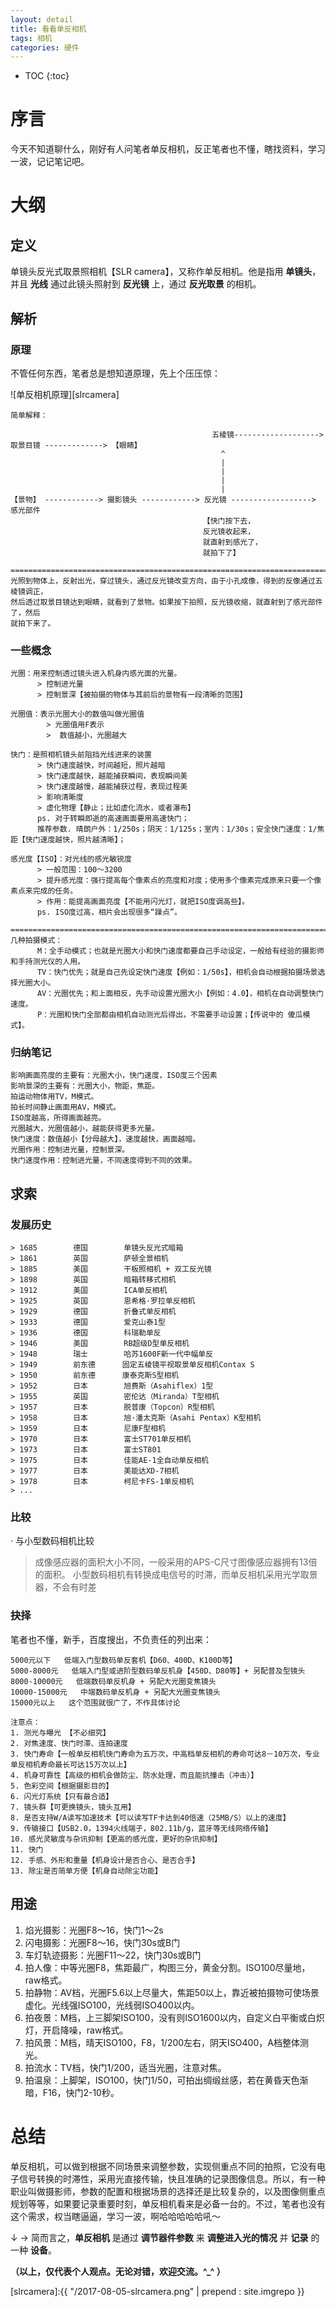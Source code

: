 ```yaml
---
layout: detail
title: 看看单反相机
tags: 相机
categories: 硬件
---
```


* TOC
{:toc}

# 序言
今天不知道聊什么，刚好有人问笔者单反相机，反正笔者也不懂，瞎找资料，学习一波，记记笔记吧。


# 大纲

## 定义
单镜头反光式取景照相机【SLR camera】，又称作单反相机。他是指用 **单镜头**，并且 **光线** 通过此镜头照射到 **反光镜** 上，通过 **反光取景** 的相机。



## 解析

### 原理
不管任何东西，笔者总是想知道原理，先上个压压惊：

![单反相机原理][slrcamera]

~~~
简单解释：

                                             五棱镜-------------------> 取景目镜 -------------> 【眼睛】
                                               ^    
                                               |
                                               |
                                               |
                                               |
【景物】 ------------> 摄影镜头 ------------> 反光镜 ------------------> 感光部件
                                           【快门按下去，
                                           反光镜收起来，
                                           就直射到感光了，
                                           就拍下了】

====================================================================================
光照到物体上，反射出光，穿过镜头，通过反光镜改变方向，由于小孔成像，得到的反像通过五棱镜调正，
然后透过取景目镜达到眼睛，就看到了景物。如果按下拍照，反光镜收缩，就直射到了感光部件了，然后
就拍下来了。

~~~

### 一些概念
~~~
光圈：用来控制透过镜头进入机身内感光面的光量。
      > 控制进光量
      > 控制景深【被拍摄的物体与其前后的景物有一段清晰的范围】

光圈值：表示光圈大小的数值叫做光圈值
        > 光圈值用F表示
        >  数值越小，光圈越大

快门：是照相机镜头前阻挡光线进来的装置
      > 快门速度越快，时间越短，照片越暗
      > 快门速度越快，越能捕获瞬间，表现瞬间美
      > 快门速度越慢，越能捕获过程，表现过程美
      > 影响清晰度
      > 虚化物理【静止；比如虚化流水，或者瀑布】
      ps. 对于转瞬即逝的高速画面要用高速快门；
      推荐参数. 晴朗户外：1/250s；阴天：1/125s；室内：1/30s；安全快门速度：1/焦距【快门速度越快，照片越清晰】；

感光度【ISO】：对光线的感光敏锐度
      > 一般范围：100～3200
      > 提升感光度：强行提高每个像素点的亮度和对度；使用多个像素完成原来只要一个像素点来完成的任务。
      > 作用：能提高画面亮度【不能用闪光灯，就把ISO度调高些】。
      ps. ISO度过高，相片会出现很多“躁点”。

==============================================================================================================
几种拍摄模式：
      M：全手动模式；也就是光圈大小和快门速度都要自己手动设定，一般给有经验的摄影师和手持测光仪的人用。
      TV：快门优先；就是自己先设定快门速度【例如：1/50s】，相机会自动根据拍摄场景选择光圈大小。
      AV：光圈优先；和上面相反，先手动设置光圈大小【例如：4.0】，相机在自动调整快门速度。
      P：光圈和快门全部都由相机自动测光后得出，不需要手动设置；【传说中的 傻瓜模式】。
~~~

### 归纳笔记
~~~
影响画面亮度的主要有：光圈大小，快门速度，ISO度三个因素
影响景深的主要有：光圈大小，物距，焦距。
拍运动物体用TV，M模式。
拍长时间静止画面用AV，M模式。
ISO度越高，所得画面越亮。
光圈越大，光圈值越小，越能获得更多光量。
快门速度：数值越小【分母越大】，速度越快，画面越暗。
光圈作用：控制进光量，控制景深。
快门速度作用：控制进光量，不同速度得到不同的效果。
~~~


## 求索

### 发展历史

~~~
> 1685        德国        单镜头反光式暗箱
> 1861        英国        萨顿全景相机
> 1885        美国        干板照相机 + 双工反光镜  
> 1898        英国        暗箱转移式相机
> 1912        美国        ICA单反相机        
> 1925        英国        恩希格·罗拉单反相机
> 1929        德国        折叠式单反相机
> 1933        德国        爱克山泰1型
> 1936        德国        科瑞勒单反
> 1946        美国        RB超级D型单反相机
> 1948        瑞士        哈苏1600F新一代中幅单反
> 1949        前东德      固定五棱镜平视取景单反相机Contax S
> 1950        前东德      康泰克斯S型相机
> 1952        日本        旭费斯（Asahiflex）1型
> 1955        英国        密伦达（Miranda）T型相机
> 1957        日本        脱普康（Topcon）R型相机
> 1958        日本        旭·潘太克斯（Asahi Pentax）K型相机
> 1959        日本        尼康F型相机
> 1970        日本        富士ST701单反相机
> 1973        日本        富士ST801
> 1975        日本        佳能AE-1全自动单反相机
> 1977        日本        美能达XD-7相机
> 1978        日本        柯尼卡FS-1单反相机
> ...
~~~


### 比较

· 与小型数码相机比较
> 成像感应器的面积大小不同，一般采用的APS-C尺寸图像感应器拥有13倍的面积。
> 小型数码相机有转换成电信号的时滞，而单反相机采用光学取景器，不会有时差


### 抉择
笔者也不懂，新手，百度搜出，不负责任的列出来：

~~~
5000元以下   低端入门型数码单反套机【D60、400D、K100D等】  
5000-8000元   低端入门型或进阶型数码单反机身【450D、D80等】+ 另配普及型镜头  
8000-10000元   低端数码单反机身 + 另配大光圈变焦镜头  
10000-15000元   中端数码单反机身 + 另配大光圈变焦镜头  
15000元以上   这个范围就很广了，不作具体讨论  

注意点：
1. 测光与曝光 【不必细究】
2. 对焦速度、快门时滞、连拍速度
3. 快门寿命【一般单反相机快门寿命为五万次，中高档单反相机的寿命可达8－10万次，专业单反相机寿命最长可达15万次以上】
4. 机身可靠性【高级的相机会做防尘、防水处理，而且能抗撞击（冲击）】
5. 色彩空间【根据摄影目的】
6. 闪光灯系统【只有最合适】
7. 镜头群【可更换镜头，镜头互用】
8. 是否支持W/A读写加速技术【可以读写TF卡达到40倍速（25MB/S）以上的速度】
9. 传输接口【USB2.0，1394火线端子，802.11b/g，蓝牙等无线网络传输】
10. 感光灵敏度与杂讯抑制【更高的感光度，更好的杂讯抑制】
11. 快门
12. 手感、外形和重量【机身设计是否合心、是否合手】
13. 除尘是否简单方便【机身自动除尘功能】
~~~





## 用途
1. 焰光摄影：光圈F8～16，快门1～2s
2. 闪电摄影：光圈F8～16，快门30s或B门
3. 车灯轨迹摄影：光圈F11～22，快门30s或B门
4. 拍人像：中等光圈F8，焦距最广，构图三分，黄金分割。ISO100尽量地，raw格式。
5. 拍静物：AV档，光圈F5.6以上尽量大，焦距50以上，靠近被拍摄物可使场景虚化。光线强ISO100，光线弱ISO400以内。
6. 拍夜景：M档，上三脚架ISO100，没有则ISO1600以内，自定义白平衡或白炽灯，开启降噪，raw格式。
7. 拍风景：M档，晴天ISO100，F8，1/200左右，阴天ISO400，A档整体测光。
8. 拍流水：TV档，快门1/200，适当光圈，注意对焦。
9. 拍温泉：上脚架，ISO100，快门1/50，可拍出绸缎丝感，若在黄昏天色渐暗，F16，快门2-10秒。

# 总结
单反相机，可以做到根据不同场景来调整参数，实现侧重点不同的拍照，它没有电子信号转换的时滞性，采用光直接传输，快且准确的记录图像信息。所以，有一种职业叫做摄影师，参数的配置和根据场景的选择还是比较复杂的，以及图像侧重点规划等等，如果要记录重要时刻，单反相机看来是必备一台的。不过，笔者也没有这个需求，权当瞎逼逼，学习一波，啊哈哈哈哈哈吼～

↓
→ 简而言之，**单反相机** 是通过 **调节器件参数** 来 **调整进入光的情况** 并 **记录** 的一种 **设备**。


**（以上，仅代表个人观点。无论对错，欢迎交流。^_^ ）**


[slrcamera]:{{ "/2017-08-05-slrcamera.png" | prepend : site.imgrepo }}
